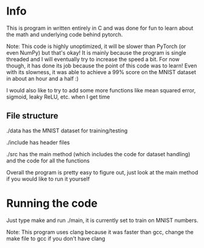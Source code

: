 # Info
This is program in written entirely in C and was done for fun to learn about the math and underlying code behind pytorch.

Note: This code is highly unoptimized, it will be slower than PyTorch (or even NumPy) but that's okay! It is mainly because the program is single threaded and I will eventually try to increase the speed a bit. For now though, it has done its job because the point of this code was to learn! Even with its slowness, it was able to achieve a 99% score on the MNIST dataset in about an hour and a half :)

I would also like to try to add some more functions like mean squared error, sigmoid, leaky ReLU, etc. when I get time
## File structure

./data has the MNIST dataset for training/testing

./include has header files

./src has the main method (which includes the code for dataset handling) and the code for all the functions

Overall the program is pretty easy to figure out, just look at the main method if you would like to run it yourself
# Running the code
Just type make and run ./main, it is currently set to train on MNIST numbers.

Note: This program uses clang because it was faster than gcc, change the make file to gcc if you don't have clang
